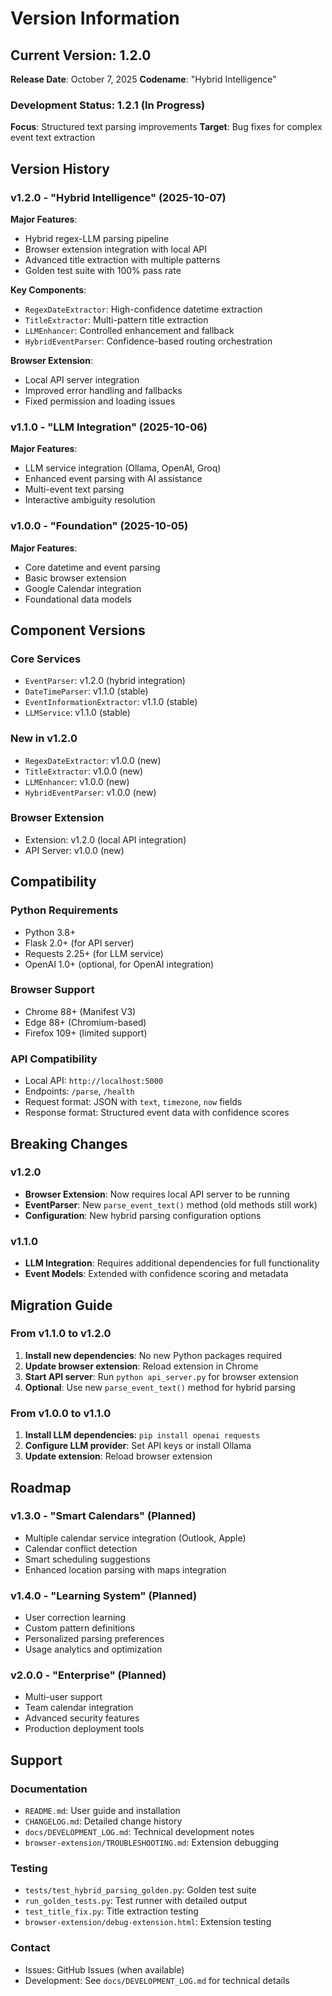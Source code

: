 # Version Information

## Current Version: 1.2.0
**Release Date**: October 7, 2025
**Codename**: "Hybrid Intelligence"

### Development Status: 1.2.1 (In Progress)
**Focus**: Structured text parsing improvements
**Target**: Bug fixes for complex event text extraction

## Version History

### v1.2.0 - "Hybrid Intelligence" (2025-10-07)
**Major Features**:
- Hybrid regex-LLM parsing pipeline
- Browser extension integration with local API
- Advanced title extraction with multiple patterns
- Golden test suite with 100% pass rate

**Key Components**:
- `RegexDateExtractor`: High-confidence datetime extraction
- `TitleExtractor`: Multi-pattern title extraction
- `LLMEnhancer`: Controlled enhancement and fallback
- `HybridEventParser`: Confidence-based routing orchestration

**Browser Extension**:
- Local API server integration
- Improved error handling and fallbacks
- Fixed permission and loading issues

### v1.1.0 - "LLM Integration" (2025-10-06)
**Major Features**:
- LLM service integration (Ollama, OpenAI, Groq)
- Enhanced event parsing with AI assistance
- Multi-event text parsing
- Interactive ambiguity resolution

### v1.0.0 - "Foundation" (2025-10-05)
**Major Features**:
- Core datetime and event parsing
- Basic browser extension
- Google Calendar integration
- Foundational data models

## Component Versions

### Core Services
- `EventParser`: v1.2.0 (hybrid integration)
- `DateTimeParser`: v1.1.0 (stable)
- `EventInformationExtractor`: v1.1.0 (stable)
- `LLMService`: v1.1.0 (stable)

### New in v1.2.0
- `RegexDateExtractor`: v1.0.0 (new)
- `TitleExtractor`: v1.0.0 (new)
- `LLMEnhancer`: v1.0.0 (new)
- `HybridEventParser`: v1.0.0 (new)

### Browser Extension
- Extension: v1.2.0 (local API integration)
- API Server: v1.0.0 (new)

## Compatibility

### Python Requirements
- Python 3.8+
- Flask 2.0+ (for API server)
- Requests 2.25+ (for LLM service)
- OpenAI 1.0+ (optional, for OpenAI integration)

### Browser Support
- Chrome 88+ (Manifest V3)
- Edge 88+ (Chromium-based)
- Firefox 109+ (limited support)

### API Compatibility
- Local API: `http://localhost:5000`
- Endpoints: `/parse`, `/health`
- Request format: JSON with `text`, `timezone`, `now` fields
- Response format: Structured event data with confidence scores

## Breaking Changes

### v1.2.0
- **Browser Extension**: Now requires local API server to be running
- **EventParser**: New `parse_event_text()` method (old methods still work)
- **Configuration**: New hybrid parsing configuration options

### v1.1.0
- **LLM Integration**: Requires additional dependencies for full functionality
- **Event Models**: Extended with confidence scoring and metadata

## Migration Guide

### From v1.1.0 to v1.2.0
1. **Install new dependencies**: No new Python packages required
2. **Update browser extension**: Reload extension in Chrome
3. **Start API server**: Run `python api_server.py` for browser extension
4. **Optional**: Use new `parse_event_text()` method for hybrid parsing

### From v1.0.0 to v1.1.0
1. **Install LLM dependencies**: `pip install openai requests`
2. **Configure LLM provider**: Set API keys or install Ollama
3. **Update extension**: Reload browser extension

## Roadmap

### v1.3.0 - "Smart Calendars" (Planned)
- Multiple calendar service integration (Outlook, Apple)
- Calendar conflict detection
- Smart scheduling suggestions
- Enhanced location parsing with maps integration

### v1.4.0 - "Learning System" (Planned)
- User correction learning
- Custom pattern definitions
- Personalized parsing preferences
- Usage analytics and optimization

### v2.0.0 - "Enterprise" (Planned)
- Multi-user support
- Team calendar integration
- Advanced security features
- Production deployment tools

## Support

### Documentation
- `README.md`: User guide and installation
- `CHANGELOG.md`: Detailed change history
- `docs/DEVELOPMENT_LOG.md`: Technical development notes
- `browser-extension/TROUBLESHOOTING.md`: Extension debugging

### Testing
- `tests/test_hybrid_parsing_golden.py`: Golden test suite
- `run_golden_tests.py`: Test runner with detailed output
- `test_title_fix.py`: Title extraction testing
- `browser-extension/debug-extension.html`: Extension testing

### Contact
- Issues: GitHub Issues (when available)
- Development: See `docs/DEVELOPMENT_LOG.md` for technical details